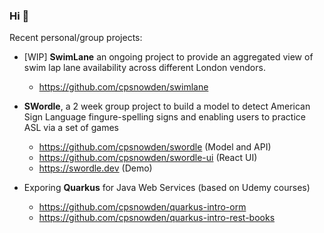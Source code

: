 ### Hi 👋

Recent personal/group projects:

- [WIP] **SwimLane** an ongoing project to provide an aggregated view of swim lap lane availability across different London vendors.
  - https://github.com/cpsnowden/swimlane
  
- **SWordle**, a 2 week group project to build a model to detect American Sign Language fingure-spelling signs and enabling users to practice ASL via a set of games
  -  https://github.com/cpsnowden/swordle (Model and API)
  -  https://github.com/cpsnowden/swordle-ui (React UI)
  -  https://swordle.dev (Demo)

- Exporing **Quarkus** for Java Web Services (based on Udemy courses)
   - https://github.com/cpsnowden/quarkus-intro-orm
   - https://github.com/cpsnowden/quarkus-intro-rest-books

